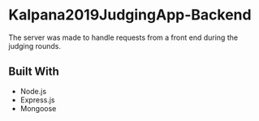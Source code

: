 # Kalpana2019JudgingApp-Backend
The server was made to handle requests from a front end during the judging rounds.

## Built With
* Node.js
* Express.js
* Mongoose

